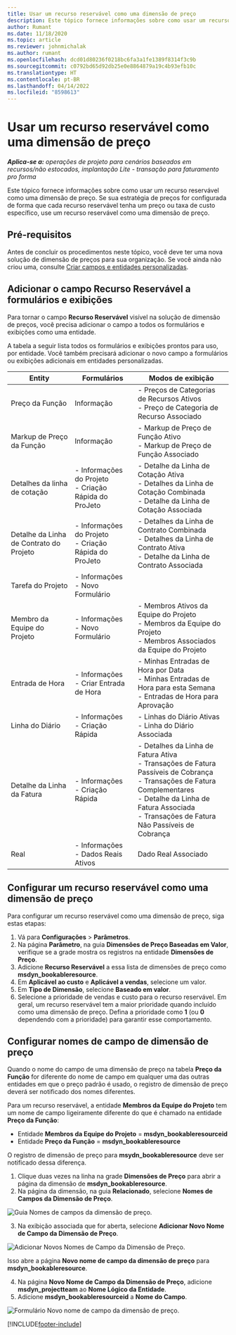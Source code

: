 ```yaml
---
title: Usar um recurso reservável como uma dimensão de preço
description: Este tópico fornece informações sobre como usar um recurso reservável como uma dimensão de preço.
author: Rumant
ms.date: 11/18/2020
ms.topic: article
ms.reviewer: johnmichalak
ms.author: rumant
ms.openlocfilehash: dcd01d80236f0218bc6fa3a1fe1389f8314f3c9b
ms.sourcegitcommit: c0792bd65d92db25e0e8864879a19c4b93efb10c
ms.translationtype: HT
ms.contentlocale: pt-BR
ms.lasthandoff: 04/14/2022
ms.locfileid: "8598613"
---
```

# <a name="use-a-bookable-resource-as-a-pricing-dimension"></a>Usar um recurso reservável como uma dimensão de preço

 _**Aplica-se a:** operações de projeto para cenários baseados em recursos/não estocados, implantação Lite - transação para faturamento pro forma_ 

Este tópico fornece informações sobre como usar um recurso reservável como uma dimensão de preço. Se sua estratégia de preços for configurada de forma que cada recurso reservável tenha um preço ou taxa de custo específico, use um recurso reservável como uma dimensão de preço.

## <a name="prerequisites"></a>Pré-requisitos
Antes de concluir os procedimentos neste tópico, você deve ter uma nova solução de dimensão de preços para sua organização. Se você ainda não criou uma, consulte [Criar campos e entidades personalizadas](../pricing-costing/create-custom-fields-entities-pricing-dimensions.md).

## <a name="add-the-bookable-resource-field-to-forms-and-views"></a>Adicionar o campo Recurso Reservável a formulários e exibições
Para tornar o campo **Recurso Reservável** visível na solução de dimensão de preços, você precisa adicionar o campo a todos os formulários e exibições como uma entidade.

A tabela a seguir lista todos os formulários e exibições prontos para uso, por entidade. Você também precisará adicionar o novo campo a formulários ou exibições adicionais em entidades personalizadas.

|   Entity        | Formulários   |Modos de exibição        |
| ------------------------------|---------------------------------|----------------------------------|
|  Preço da Função| Informação | - Preços de Categorias de Recursos Ativos<br> - Preço de Categoria de Recurso Associado |
|  Markup de Preço da Função| Informação| - Markup de Preço de Função Ativo<br>- Markup de Preço de Função Associado |
|  Detalhes da linha de cotação| - Informações do Projeto<br>- Criação Rápida do ProJeto| - Detalhe da Linha de Cotação Ativa<br>- Detalhes da Linha de Cotação Combinada<br>- Detalhe da Linha de Cotação Associada |
|  Detalhe da Linha de Contrato do Projeto| - Informações do Projeto<br>- Criação Rápida do ProJeto| - Detalhes da Linha de Contrato Combinada<br>- Detalhes da Linha de Contrato Ativa<br>- Detalhe da Linha de Contrato Associada |
|  Tarefa do Projeto| - Informações<br>- Novo Formulário| &nbsp; |
|  Membro da Equipe do Projeto| - Informações<br>- Novo Formulário| - Membros Ativos da Equipe do Projeto<br>- Membros da Equipe do Projeto<br>- Membros Associados da Equipe do Projeto |
|  Entrada de Hora| - Informações<br>- Criar Entrada de Hora| - Minhas Entradas de Hora por Data<br>- Minhas Entradas de Hora para esta Semana<br>- Entradas de Hora para Aprovação|
|  Linha do Diário| - Informações<br>- Criação Rápida| - Linhas do Diário Ativas<br>- Linha do Diário Associada |
|  Detalhe da Linha da Fatura| - Informações<br>- Criação Rápida| - Detalhes da Linha de Fatura Ativa<br>- Transações de Fatura Passíveis de Cobrança<br>- Transações de Fatura Complementares<br>- Detalhe da Linha de Fatura Associada <br>- Transações de Fatura Não Passíveis de Cobrança|
|  Real| - Informações<br>- Dados Reais Ativos| Dado Real Associado |

## <a name="set-up-a-bookable-resource-as-a-pricing-dimension"></a>Configurar um recurso reservável como uma dimensão de preço
Para configurar um recurso reservável como uma dimensão de preço, siga estas etapas:

1. Vá para **Configurações** > **Parâmetros**. 
2. Na página **Parâmetro**, na guia **Dimensões de Preço Baseadas em Valor**, verifique se a grade mostra os registros na entidade **Dimensões de Preço**. 
2. Adicione **Recurso Reservável** a essa lista de dimensões de preço como **msdyn_bookableresource**. 
3. Em **Aplicável ao custo** e **Aplicável a vendas**, selecione um valor.
4. Em **Tipo de Dimensão**, selecione **Baseado em valor**. 
5. Selecione a prioridade de vendas e custo para o recurso reservável. Em geral, um recurso reservável tem a maior prioridade quando incluído como uma dimensão de preço. Defina a prioridade como **1** (ou **0** dependendo com a prioridade) para garantir esse comportamento.

## <a name="set-up-pricing-dimension-field-names"></a>Configurar nomes de campo de dimensão de preço

Quando o nome do campo de uma dimensão de preço na tabela **Preço da Função** for diferente do nome de campo em qualquer uma das outras entidades em que o preço padrão é usado, o registro de dimensão de preço deverá ser notificado dos nomes diferentes.  

Para um recurso reservável, a entidade **Membros da Equipe do Projeto** tem um nome de campo ligeiramente diferente do que é chamado na entidade **Preço da Função**: 

 - Entidade **Membros da Equipe do Projeto** = **msdyn_bookableresourceid**
 - Entidade **Preço da Função** = **msdyn_bookableresource**

O registro de dimensão de preço para **msydn_bookableresource** deve ser notificado dessa diferença.

1. Clique duas vezes na linha na grade **Dimensões de Preço** para abrir a página da dimensão de **msdyn_bookableresource**.
2. Na página da dimensão, na guia **Relacionado**, selecione **Nomes de Campos da Dimensão de Preço**.

  ![Guia Nomes de campos da dimensão de preço.](media/PD-fieldname.png)

3. Na exibição associada que for aberta, selecione **Adicionar Novo Nome de Campo da Dimensão de Preço**.

  ![Adicionar Novos Nomes de Campo da Dimensão de Preço.](media/Add-NewPD-fieldname.png)

  Isso abre a página **Novo nome de campo da dimensão de preço** para **msdyn_bookableresource**. 

4. Na página **Novo Nome de Campo da Dimensão de Preço**, adicione **msdyn_projectteam** ao **Nome Lógico da Entidade**.
5. Adicione **msdyn_bookableresourceid** a **Nome do Campo**.

 ![Formulário Novo nome de campo da dimensão de preço.](media/PD-fieldname-Added.png)


[!INCLUDE[footer-include](../includes/footer-banner.md)]
